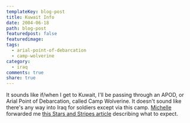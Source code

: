 ```yaml
---
templateKey: blog-post
title: Kuwait Info
date: 2004-06-18
path: blog-post
featuredpost: false
featuredimage:
tags:
  - arial-point-of-debarcation
  - camp-wolverine
category:
  - iraq
comments: true
share: true
---
```


It sounds like if/when I get to Kuwait, I'll be passing through an APOD, or Arial Point of Debarcation, called Camp Wolverine. It doesn't sound like there's any way into Iraq for soldiers except via this camp. [Michelle](http://armysteve.com/ArmySpouse) forwarded me [this Stars and Stripes article](http://www.stripesonline.com/article.asp?section=104&article=21509&archive=true) describing what to expect.
